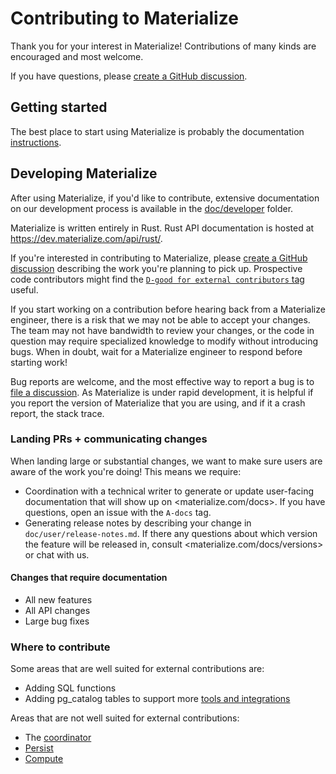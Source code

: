 # Contributing to Materialize

Thank you for your interest in Materialize! Contributions of many kinds are encouraged and most welcome.

If you have questions, please [create a GitHub discussion](https://github.com/MaterializeInc/materialize/discussions/new/choose).

## Getting started

The best place to start using Materialize is probably the documentation [instructions](https://materialize.com/docs).

## Developing Materialize

After using Materialize, if you'd like to contribute, extensive documentation on
our development process is available in the [doc/developer](doc/developer) folder.

Materialize is written entirely in Rust. Rust API documentation is hosted at
<https://dev.materialize.com/api/rust/>.

If you're interested in contributing to Materialize, please [create a GitHub
discussion](https://github.com/MaterializeInc/materialize/discussions/new?category=contribute-to-materialize)
describing the work you're planning to pick up. Prospective code contributors might
find the [`D-good for external contributors` tag](https://github.com/MaterializeInc/materialize/discussions/categories/contribute-to-materialize?discussions_q=is%3Aopen+category%3A%22Contribute+to+Materialize%22+label%3A%22D-good+for+external+contributors%22) useful.

If you start working on a contribution before hearing back from a Materialize
engineer, there is a risk that we may not be able to accept your changes. The
team may not have bandwidth to review your changes, or the code in question may
require specialized knowledge to modify without introducing bugs. When in
doubt, wait for a Materialize engineer to respond before starting work!

Bug reports are welcome, and the most effective way to report a bug is to [file
a discussion](https://github.com/MaterializeInc/materialize/discussions/new?category=bug-reports). As
Materialize is under rapid development, it is helpful if you report the version
of Materialize that you are using, and if it a crash report, the stack trace.

### Landing PRs + communicating changes

When landing large or substantial changes, we want to make sure users are aware of the work you're doing! This means we require:

- Coordination with a technical writer to generate or update user-facing documentation that will show up on <materialize.com/docs>. If you have questions, open an issue with the `A-docs` tag.
- Generating release notes by describing your change in `doc/user/release-notes.md`. If there any questions about which version the feature will be released in, consult <materialize.com/docs/versions> or chat with us.

#### Changes that require documentation

- All new features
- All API changes
- Large bug fixes

### Where to contribute
Some areas that are well suited for external contributions are:
- Adding SQL functions
- Adding pg_catalog tables to support more [tools and integrations](https://materialize.com/docs/integrations/)

Areas that are not well suited for external contributions:
- The [coordinator](https://github.com/MaterializeInc/materialize/tree/main/src/adapter/src/coord)
- [Persist](https://github.com/MaterializeInc/materialize/tree/main/src/persist)
- [Compute](https://github.com/MaterializeInc/materialize/tree/main/src/compute)

